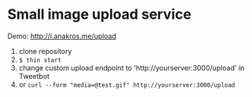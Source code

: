 Small image upload service
============

Demo: http://i.anakros.me/upload

1. clone repository
2. ```$ thin start```
3. change custom upload endpoint to 'http://yourserver:3000/upload' in Tweetbot
4. or ```curl --form "media=@test.gif" http://yourserver:3000/upload```
